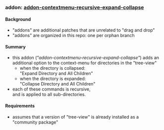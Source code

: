 ### addon: [addon-contextmenu-recursive-expand-collapse](https://github.com/warren-bank/atom-tree-view-nodnd/tree/addon-contextmenu-recursive-expand-collapse)

#### Background

* "addons" are additional patches that are unrelated to "drag and drop"
* "addons" are organized in this repo: one per orphan branch

#### Summary

* this addon (_"addon-contextmenu-recursive-expand-collapse"_) adds an additional option to the context-menu for directories in the "tree-view"
  * when the directory is collapsed:<br>
    "Expand Directory and All Children"
  * when the directory is expanded:<br>
    "Collapse Directory and All Children"
* each of these commands is recursive,<br>
  and is applied to all sub-directories.

#### Requirements

* assumes that a version of "tree-view" is already installed as a "community package"
